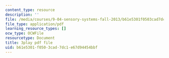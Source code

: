```yaml
---
content_type: resource
description: ''
file: /media/courses/9-04-sensory-systems-fall-2013/b61e5301f0503cad7dc1e67d94454bbf_oPb9AWMN2fY.pdf
file_type: application/pdf
learning_resource_types: []
ocw_type: OCWFile
resourcetype: Document
title: 3play pdf file
uid: b61e5301-f050-3cad-7dc1-e67d94454bbf
---
```


